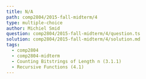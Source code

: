 ```yaml
---
title: N/A
path: comp2804/2015-fall-midterm/4
type: multiple-choice
author: Michiel Smid
question: comp2804/2015-fall-midterm/4/question.ts
solution: comp2804/2015-fall-midterm/4/solution.md
tags:
  - comp2804
  - comp2804-midterm
  - Counting Bitstrings of Length n (3.1.1)
  - Recursive Functions (4.1)
---
```

